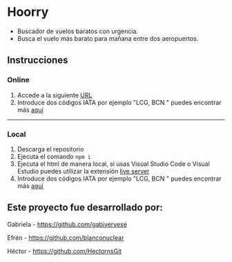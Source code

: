 # Hoorry 
- Buscador de vuelos baratos con urgencia.
- Busca el vuelo más barato para mañana entre dos aeropuertos.

## Instrucciones

### Online

1. Accede a la siguiente [URL](https://hoorry-vuelos.netlify.app)
2. Introduce dos códigos IATA por ejemplo "LCG, BCN " puedes encontrar más [aquí](https://www.iata.org/en/publications/directories/code-search/)
-----------------------------------------------------------
### Local
1. Descarga el repositorio
2. Ejecuta el comando `npm i`
3. Ejecuta el html de manera local, si usas Visual Studio Code o Visual Estudio puedes utilizar la extensión [live server](https://marketplace.visualstudio.com/items?itemName=ritwickdey.LiveServer)
4. Introduce dos códigos IATA por ejemplo "LCG, BCN " puedes encontrar más [aquí](https://www.iata.org/en/publications/directories/code-search/)

Este proyecto fue desarrollado por:
----------------------------------------------------------
Gabriela - https://github.com/gabiyervese

Efrén - https://github.com/blanconuclear

Héctor - https://github.com/HectornsGit


